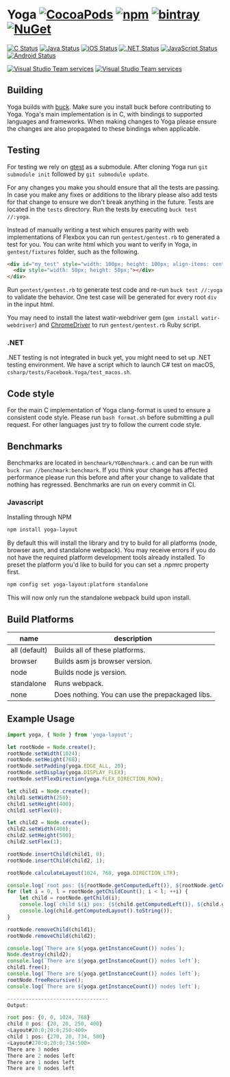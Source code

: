 # Yoga [![CocoaPods](https://img.shields.io/cocoapods/v/YogaKit.svg)](http://cocoapods.org/pods/YogaKit) [![npm](https://img.shields.io/npm/v/yoga-layout.svg)](https://www.npmjs.com/package/yoga-layout) [![bintray](https://img.shields.io/bintray/v/facebook/maven/com.facebook.yoga:yoga.svg)](https://bintray.com/facebook/maven/com.facebook.yoga%3Ayoga/_latestVersion) [![NuGet](https://img.shields.io/nuget/v/Facebook.Yoga.svg)](https://www.nuget.org/packages/Facebook.Yoga)

[![C Status](https://badges.herokuapp.com/travis/facebook/yoga?env=TARGET=c&label=C)](https://travis-ci.org/facebook/yoga)
[![Java Status](https://badges.herokuapp.com/travis/facebook/yoga?env=TARGET=java&label=Java)](https://travis-ci.org/facebook/yoga)
[![iOS Status](https://badges.herokuapp.com/travis/facebook/yoga?env=TARGET=ios&label=iOS)](https://travis-ci.org/facebook/yoga)
[![.NET Status](https://badges.herokuapp.com/travis/facebook/yoga?env=TARGET=net&label=.NET)](https://travis-ci.org/facebook/yoga)
[![JavaScript Status](https://badges.herokuapp.com/travis/facebook/yoga?env=TARGET=js&label=JavaScript)](https://travis-ci.org/facebook/yoga)
[![Android Status](https://badges.herokuapp.com/travis/facebook/yoga?env=TARGET=android&label=Android)](https://travis-ci.org/facebook/yoga)

[![Visual Studio Team services](https://img.shields.io/vso/build/rumar/fe6d27b5-e424-4f61-b8f6-e2ec2f8755fb/1.svg?label=vsts-windows)]()
[![Visual Studio Team services](https://img.shields.io/vso/build/rumar/fe6d27b5-e424-4f61-b8f6-e2ec2f8755fb/2.svg?label=vsts-osx)]()

## Building
Yoga builds with [buck](https://buckbuild.com). Make sure you install buck before contributing to Yoga. Yoga's main implementation is in C, with bindings to supported languages and frameworks. When making changes to Yoga please ensure the changes are also propagated to these bindings when applicable.

## Testing
For testing we rely on [gtest](https://github.com/google/googletest) as a submodule. After cloning Yoga run `git submodule init` followed by `git submodule update`.

For any changes you make you should ensure that all the tests are passing. In case you make any fixes or additions to the library please also add tests for that change to ensure we don't break anything in the future. Tests are located in the `tests` directory. Run the tests by executing `buck test //:yoga`.

Instead of manually writing a test which ensures parity with web implementations of Flexbox you can run `gentest/gentest.rb` to generated a test for you. You can write html which you want to verify in Yoga, in `gentest/fixtures` folder, such as the following.

```html
<div id="my_test" style="width: 100px; height: 100px; align-items: center;">
  <div style="width: 50px; height: 50px;"></div>
</div>
```

Run `gentest/gentest.rb` to generate test code and re-run `buck test //:yoga` to validate the behavior. One test case will be generated for every root `div` in the input html.

You may need to install the latest watir-webdriver gem (`gem install watir-webdriver`) and [ChromeDriver](https://sites.google.com/a/chromium.org/chromedriver/) to run `gentest/gentest.rb` Ruby script.

### .NET
.NET testing is not integrated in buck yet, you might need to set up .NET testing environment. We have a script which to launch C# test on macOS, `csharp/tests/Facebook.Yoga/test_macos.sh`.

## Code style
For the main C implementation of Yoga clang-format is used to ensure a consistent code style. Please run `bash format.sh` before submitting a pull request. For other languages just try to follow the current code style.

## Benchmarks
Benchmarks are located in `benchmark/YGBenchmark.c` and can be run with `buck run //benchmark:benchmark`. If you think your change has affected performance please run this before and after your change to validate that nothing has regressed. Benchmarks are run on every commit in CI.

### Javascript
Installing through NPM
```sh
npm install yoga-layout
```
By default this will install the library and try to build for all platforms (node, browser asm, and standalone webpack). You may receive errors if you do not have the required platform development tools already installed. To preset the platform you'd like to build for you can set a .npmrc property first.
```sh
npm config set yoga-layout:platform standalone
```
This will now only run the standalone webpack build upon install.

## Build Platforms

| name           | description                                     |
|----------------|-------------------------------------------------|
| all (default)  | Builds all of these platforms.                  |
| browser        | Builds asm js browser version.                  |
| node           | Builds node js version.                         |
| standalone     | Runs webpack.                                   |
| none           | Does nothing. You can use the prepackaged libs. |

## Example Usage

```javascript
import yoga, { Node } from 'yoga-layout';

let rootNode = Node.create();
rootNode.setWidth(1024);
rootNode.setHeight(768);
rootNode.setPadding(yoga.EDGE_ALL, 20);
rootNode.setDisplay(yoga.DISPLAY_FLEX);
rootNode.setFlexDirection(yoga.FLEX_DIRECTION_ROW);

let child1 = Node.create();
child1.setWidth(250);
child1.setHeight(400);
child1.setFlex(0);

let child2 = Node.create();
child2.setWidth(400);
child2.setHeight(500);
child2.setFlex(1);

rootNode.insertChild(child1, 0);
rootNode.insertChild(child2, 1);

rootNode.calculateLayout(1024, 768, yoga.DIRECTION_LTR);

console.log(`root pos: {${rootNode.getComputedLeft()}, ${rootNode.getComputedTop()}, ${rootNode.getComputedWidth()}, ${rootNode.getComputedHeight()}}`);
for (let i = 0, l = rootNode.getChildCount(); i < l; ++i) {
    let child = rootNode.getChild(i);
    console.log(`child ${i} pos: {${child.getComputedLeft()}, ${child.getComputedTop()}, ${child.getComputedWidth()}, ${child.getComputedHeight()}}`);
    console.log(child.getComputedLayout().toString());
}

rootNode.removeChild(child1);
rootNode.removeChild(child2);

console.log(`There are ${yoga.getInstanceCount()} nodes`);
Node.destroy(child2);
console.log(`There are ${yoga.getInstanceCount()} nodes left`);
child1.free();
console.log(`There are ${yoga.getInstanceCount()} nodes left`);
rootNode.freeRecursive();
console.log(`There are ${yoga.getInstanceCount()} nodes left`);

---------------------------------
Output:

root pos: {0, 0, 1024, 768}
child 0 pos: {20, 20, 250, 400}
<Layout#20:0;20:0;250:400>
child 1 pos: {270, 20, 734, 500}
<Layout#270:0;20:0;734:500>
There are 3 nodes
There are 2 nodes left
There are 1 nodes left
There are 0 nodes left

```
